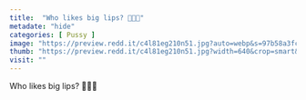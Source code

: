 ```yaml
---
title:  "Who likes big lips? 🤗😇💙"
metadate: "hide"
categories: [ Pussy ]
image: "https://preview.redd.it/c4l81eg210n51.jpg?auto=webp&s=97b58a3fc6c38401d36932832deb6984baeab3d6"
thumb: "https://preview.redd.it/c4l81eg210n51.jpg?width=640&crop=smart&auto=webp&s=7897a373c0cf040e1eb6e0501bdcae2d8209ed09"
visit: ""
---
```

Who likes big lips? 🤗😇💙
